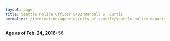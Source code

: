 ```yaml
---
layout: page
title: Seattle Police Officer 5482 Randall S. Curtis
permalink: /information/agencies/city_of_seattle/seattle_police_department/copbook/5482/
---
```


**Age as of Feb. 24, 2016:** 56
